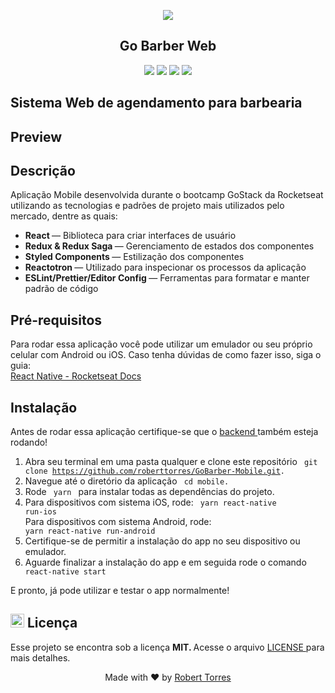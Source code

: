 <p align="center">
<a href="https://camo.githubusercontent.com/7baf6382e2c501340f329201a9cb74751342394fb1b79d56d833f841b9f52c7b/68747470733a2f2f726f636b6574736561742d63646e2e73332d73612d656173742d312e616d617a6f6e6177732e636f6d2f626f6f7463616d702d6865616465722e706e67">
    <img src="https://camo.githubusercontent.com/7baf6382e2c501340f329201a9cb74751342394fb1b79d56d833f841b9f52c7b/68747470733a2f2f726f636b6574736561742d63646e2e73332d73612d656173742d312e616d617a6f6e6177732e636f6d2f626f6f7463616d702d6865616465722e706e67"> 
</a>
</p>

<h2 align = "center"> Go Barber Web </h2>
<p align="center">
<img src = "https://camo.githubusercontent.com/152509de9d7cf158d809dcd903f03b49b94bc9b3a3106274cdcd0898d3f7460b/68747470733a2f2f696d672e736869656c64732e696f2f62616467652f2d52656163744a532d626c7565">
<img src= "https://camo.githubusercontent.com/a5306419ba93e82c301c94fa774ac0a433cedd91e200966899aadb1006281a68/68747470733a2f2f696d672e736869656c64732e696f2f62616467652f2d526561637425323052656475782d626c756576696f6c6574">
<img src ="https://camo.githubusercontent.com/34054deb0528954e45aaf4f15a87df2bd1d998a7fdeeb06bfa31f6a9628d437d/68747470733a2f2f696d672e736869656c64732e696f2f62616467652f2d5265647578253230536167612d627269676874677265656e">
<img src = "https://camo.githubusercontent.com/fcaa7457b33554de772405dead3b4763c606ab9d19d37ee84966c16fa7db63d1/68747470733a2f2f696d672e736869656c64732e696f2f62616467652f2d4d6f62696c652d253233666636396234">
</p>

<h2> Sistema Web de agendamento para barbearia </h2> 

<h2> Preview </h2>

<h2> Descrição </h2> 

Aplicação Mobile desenvolvida durante o bootcamp GoStack da Rocketseat utilizando as tecnologias e padrões de projeto mais utilizados pelo mercado, dentre as quais:

<ul>
  <li>
    <b> React </b> — Biblioteca para criar interfaces de usuário
  </li>
  <li>
    <b> Redux & Redux Saga </b> — Gerenciamento de estados dos componentes
  </li>
  <li>
    <b> Styled Components </b> — Estilização dos componentes
  </li>
  <li>
    <b> Reactotron </b> — Utilizado para inspecionar os processos da aplicação
  </li>
  <li>
    <b> ESLint/Prettier/Editor Config </b> — Ferramentas para formatar e manter padrão de código
  </li>  
</ul>

<h2> Pré-requisitos </h2> 

Para rodar essa aplicação você pode utilizar um emulador ou seu próprio celular com Android ou iOS. Caso tenha dúvidas de como fazer isso, siga o guia:<br>
<a href = "https://docs.rocketseat.dev/ambiente-react-native/introducao"> React Native - Rocketseat Docs </a>

<h2> Instalação </h2> 

Antes de rodar essa aplicação certifique-se que o <a href="https://github.com/roberttorres/GoBarber-API"> backend </a> também esteja rodando! <p>

1. Abra seu terminal em uma pasta qualquer e clone este repositório <code> git clone https://github.com/roberttorres/GoBarber-Mobile.git. </code>
2. Navegue até o diretório da aplicação <code> cd mobile. </code>
3. Rode <code> yarn </code> para instalar todas as dependências do projeto.
4. Para dispositivos com sistema iOS, rode: <code> yarn react-native run-ios </code> <br> Para dispositivos com sistema Android, rode: <code> yarn react-native run-android </code> <br>
5. Certifique-se de permitir a instalação do app no seu dispositivo ou emulador.
6. Aguarde finalizar a instalação do app e em seguida rode o comando <code> react-native start </code>

E pronto, já pode utilizar e testar o app normalmente!

<h2> <img src = "https://github.githubassets.com/images/icons/emoji/unicode/1f4dd.png" width = "22" height = "22" > Licença </h2>

Esse projeto se encontra sob a licença <b> MIT. </b> Acesse o arquivo <a href="/LICENSE"> LICENSE </a> para mais detalhes.    

<p align="center"> 
    Made with ❤️ by <a href="https://www.linkedin.com/in/robert-torres1000/">Robert Torres</a>
</p>    
